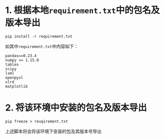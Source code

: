 # 1. 根据本地`requirement.txt`中的包名及版本导出
```
pip install -r requirement.txt
```
如其中`requirement.txt`中内容如下：
```
pandas==0.23.4
numpy <= 1.15.0
tables
scipy
lxml
openpyxl
xlrd
matplotlib
```

# 2. 将该环境中安装的包名及版本导出
```
pip freeze > reuqirement.txt
```
上述脚本将会将该环境下安装的包及其版本号导出
